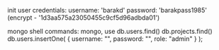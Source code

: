 init user credentials:
username: 'barakd' 
password: 'barakpass1985'
(encrypt - '1d3aa575a23050455c9cf5d96adbda01')

mongo shell commands:
mongo, 
use <db-name>
db.users.find()
db.projects.find()
db.users.insertOne( { username: "", password: "", role: "admin" } );